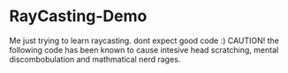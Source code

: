 # RayCasting-Demo
Me just trying to learn raycasting. dont expect good code :)
CAUTION! the following code has been known to cause intesive head scratching, mental discombobulation and mathmatical nerd rages.
